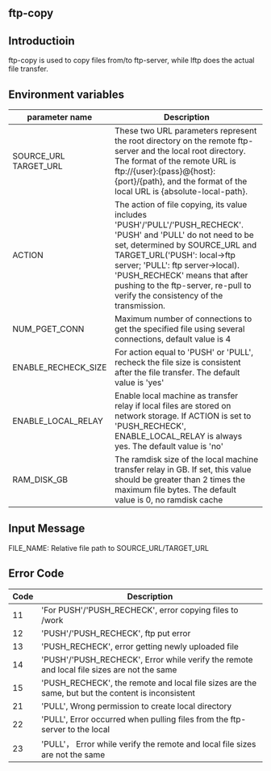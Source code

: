 ## ftp-copy

## Introductioin

ftp-copy is used to copy files from/to ftp-server, while lftp does the actual file transfer.

## Environment variables

| parameter name   | Description  |
|  ----  | ----  |
| SOURCE_URL<br/>TARGET_URL  | These two URL parameters represent the root directory on the remote ftp-server and the local root directory. The format of the remote URL is ftp://{user}:{pass}@{host}:{port}/{path}, and the format of the local URL is {absolute-local-path}. |
| ACTION  | The action of file copying, its value includes 'PUSH'/'PULL'/'PUSH_RECHECK'. <br/>'PUSH' and 'PULL' do not need to be set, determined by SOURCE_URL and TARGET_URL('PUSH': local->ftp server; 'PULL': ftp server->local). <br/>'PUSH_RECHECK' means that after pushing to the ftp-server, re-pull to verify the consistency of the transmission. |
| NUM_PGET_CONN  | Maximum number of connections to get the specified file using several connections, default value is 4 |
| ENABLE_RECHECK_SIZE  | For action equal to 'PUSH' or 'PULL', recheck the file size is consistent after the file transfer. The default value is 'yes' |
| ENABLE_LOCAL_RELAY  | Enable local machine as transfer relay if local files are stored on network storage. If ACTION is set to 'PUSH_RECHECK', ENABLE_LOCAL_RELAY is always yes. The default value is 'no' |
| RAM_DISK_GB  | The ramdisk size of the local machine transfer relay in GB. If set, this value should be greater than 2 times the maximum file bytes. The default value is 0, no ramdisk cache |

## Input Message

FILE_NAME: Relative file path to SOURCE_URL/TARGET_URL

## Error Code
| Code   | Description  |
|  ----  | ----  |
|  11  |  'For PUSH'/'PUSH_RECHECK', error copying files to /work |
|  12  |  'PUSH'/'PUSH_RECHECK', ftp put error |
|  13  |  'PUSH_RECHECK', error getting newly uploaded file |
|  14  |  'PUSH'/'PUSH_RECHECK', Error while verify the remote and local file sizes are not the same |
|  15  |  'PUSH_RECHECK', the remote and local file sizes are the same, but but the content is inconsistent |
|  21  |  'PULL', Wrong permission to create local directory |
|  22  |  'PULL', Error occurred when pulling files from the ftp-server to the local|
|  23  |  'PULL'， Error while verify the remote and local file sizes are not the same |
